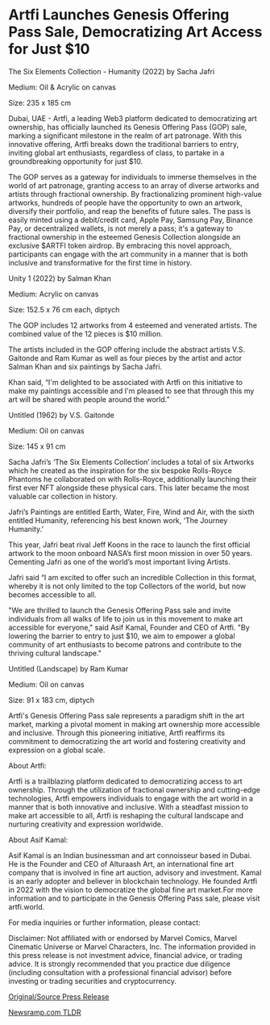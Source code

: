 # Artfi Launches Genesis Offering Pass Sale, Democratizing Art Access for Just $10

The Six Elements Collection - Humanity (2022) by Sacha Jafri

Medium: Oil & Acrylic on canvas

Size: 235 x 185 cm

Dubai, UAE - Artfi, a leading Web3 platform dedicated to democratizing art ownership, has officially launched its Genesis Offering Pass (GOP) sale, marking a significant milestone in the realm of art patronage. With this innovative offering, Artfi breaks down the traditional barriers to entry, inviting global art enthusiasts, regardless of class, to partake in a groundbreaking opportunity for just $10.

The GOP serves as a gateway for individuals to immerse themselves in the world of art patronage, granting access to an array of diverse artworks and artists through fractional ownership. By fractionalizing prominent high-value artworks, hundreds of people have the opportunity to own an artwork, diversify their portfolio, and reap the benefits of future sales. The pass is easily minted using a debit/credit card, Apple Pay, Samsung Pay, Binance Pay, or decentralized wallets, is not merely a pass; it's a gateway to fractional ownership in the esteemed Genesis Collection alongside an exclusive $ARTFI token airdrop. By embracing this novel approach, participants can engage with the art community in a manner that is both inclusive and transformative for the first time in history.

Unity 1 (2022) by Salman Khan

Medium: Acrylic on canvas

Size: 152.5 x 76 cm each, diptych

The GOP includes 12 artworks from 4 esteemed and venerated artists. The combined value of the 12 pieces is $10 million.

The artists included in the GOP offering include the abstract artists V.S. Gaitonde and Ram Kumar as well as four pieces by the artist and actor Salman Khan and six paintings by Sacha Jafri.

Khan said, “I'm delighted to be associated with Artfi on this initiative to make my paintings accessible and I'm pleased to see that through this my art will be shared with people around the world.”

Untitled (1962) by V.S. Gaitonde

Medium: Oil on canvas

Size: 145 x 91 cm

Sacha Jafri’s ‘The Six Elements Collection’ includes a total of six Artworks which he created as the inspiration for the six bespoke Rolls-Royce Phantoms he collaborated on with Rolls-Royce, additionally launching their first ever NFT alongside these physical cars. This later became the most valuable car collection in history.

Jafri’s Paintings are entitled Earth, Water, Fire, Wind and Air, with the sixth entitled Humanity, referencing his best known work, ‘The Journey Humanity.’

This year, Jafri beat rival Jeff Koons in the race to launch the first official artwork to the moon onboard NASA’s first moon mission in over 50 years. Cementing Jafri as one of the world’s most important living Artists.

Jafri said “I am excited to offer such an incredible Collection in this format, whereby it is not only limited to the top Collectors of the world, but now becomes accessible to all.

"We are thrilled to launch the Genesis Offering Pass sale and invite individuals from all walks of life to join us in this movement to make art accessible for everyone," said Asif Kamal, Founder and CEO of Artfi. "By lowering the barrier to entry to just $10, we aim to empower a global community of art enthusiasts to become patrons and contribute to the thriving cultural landscape."

Untitled (Landscape) by Ram Kumar

Medium: Oil on canvas

Size: 91 x 183 cm, diptych

Artfi's Genesis Offering Pass sale represents a paradigm shift in the art market, marking a pivotal moment in making art ownership more accessible and inclusive. Through this pioneering initiative, Artfi reaffirms its commitment to democratizing the art world and fostering creativity and expression on a global scale.

About Artfi:

Artfi is a trailblazing platform dedicated to democratizing access to art ownership. Through the utilization of fractional ownership and cutting-edge technologies, Artfi empowers individuals to engage with the art world in a manner that is both innovative and inclusive. With a steadfast mission to make art accessible to all, Artfi is reshaping the cultural landscape and nurturing creativity and expression worldwide.

About Asif Kamal:

Asif Kamal is an Indian businessman and art connoisseur based in Dubai. He is the Founder and CEO of Alturaash Art, an international fine art company that is involved in fine art auction, advisory and investment. Kamal is an early adopter and believer in blockchain technology. He founded Artfi in 2022 with the vision to democratize the global fine art market.For more information and to participate in the Genesis Offering Pass sale, please visit artfi.world.

For media inquiries or further information, please contact:

Disclaimer: Not affiliated with or endorsed by Marvel Comics, Marvel Cinematic Universe or Marvel Characters, Inc. The information provided in this press release is not investment advice, financial advice, or trading advice. It is strongly recommended that you practice due diligence (including consultation with a professional financial advisor) before investing or trading securities and cryptocurrency. 

[Original/Source Press Release](https://blockchainwire.io/press-release/artfi-launches-genesis-offering-pass-sale-democratizing-art-access-for-just-10-) 

[Newsramp.com TLDR](https://newsramp.com/None) 